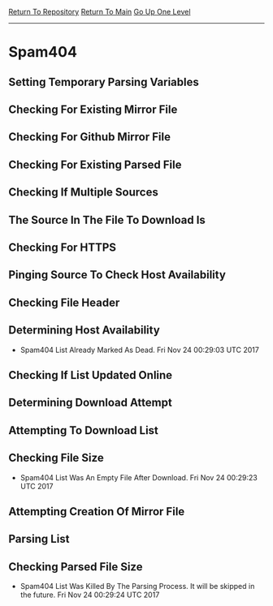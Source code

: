 [Return To Repository](https://github.com/deathbybandaid/piholeparser/)
[Return To Main](https://github.com/deathbybandaid/piholeparser/blob/master/RecentRunLogs/Mainlog.md)
[Go Up One Level](https://github.com/deathbybandaid/piholeparser/blob/master/RecentRunLogs/TopLevelScripts/30-Processing-Blacklists.md)
____________________________________
# Spam404
## Setting Temporary Parsing Variables
## Checking For Existing Mirror File
## Checking For Github Mirror File
## Checking For Existing Parsed File
## Checking If Multiple Sources
## The Source In The File To Download Is
## Checking For HTTPS
## Pinging Source To Check Host Availability
## Checking File Header
## Determining Host Availability
* Spam404 List Already Marked As Dead. Fri Nov 24 00:29:03 UTC 2017
## Checking If List Updated Online
## Determining Download Attempt
## Attempting To Download List
## Checking File Size
* Spam404 List Was An Empty File After Download. Fri Nov 24 00:29:23 UTC 2017
## Attempting Creation Of Mirror File
## Parsing List
## Checking Parsed File Size
* Spam404 List Was Killed By The Parsing Process. It will be skipped in the future. Fri Nov 24 00:29:24 UTC 2017

